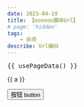 ```yaml
---
date: 2023-04-19
title: 【oooooo趣味Url】
# page: 'hidden'
tags: 
	- 杂项
describe: Url编码
---
```


<script setup>
	import { ref } from 'vue'
	import { usePageData } from 'vitepress'
	import OooooUrl from '../../components/oooooUrl.vue'
	// import OooooUrl from '@comp/oooooUrl.vue'
	const a = ref(0)
</script>

<pre>{{ usePageData() }}</pre>
<p>{{ a }}</p>
<button :class="$style.button">按钮 button</button>

<OooooUrl></OooooUrl>

<style module>

	.button {
		color: red;
		font-weight: bold;
	}
</style>
